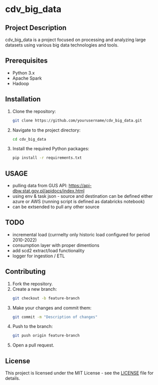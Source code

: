 # cdv_big_data

## Project Description
cdv_big_data is a project focused on processing and analyzing large datasets using various big data technologies and tools.

## Prerequisites
- Python 3.x
- Apache Spark
- Hadoop

## Installation
1. Clone the repository:
    ```sh
    git clone https://github.com/yourusername/cdv_big_data.git
    ```
2. Navigate to the project directory:
    ```sh
    cd cdv_big_data
    ```
3. Install the required Python packages:
    ```sh
    pip install -r requirements.txt
    ```

## USAGE
- pulling data from GUS API: https://api-dbw.stat.gov.pl/apidocs/index.html
- using env & task json - source and destination can be defined either azure or AWS (running script is defined as databricks notebook)
- can be extsended to pull any other source 

## TODO
- incremental load (currnelty only historic load configured for period 2010-2022)
- consumption layer with proper dimentions
- add scd2 extract/load functionality
- logger for ingestion / ETL 


## Contributing
1. Fork the repository.
2. Create a new branch:
    ```sh
    git checkout -b feature-branch
    ```
3. Make your changes and commit them:
    ```sh
    git commit -m "Description of changes"
    ```
4. Push to the branch:
    ```sh
    git push origin feature-branch
    ```
5. Open a pull request.

## License
This project is licensed under the MIT License - see the [LICENSE](LICENSE) file for details.